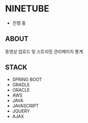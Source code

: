 # NINETUBE
- 진행 중
## ABOUT
동영상 업로드 및 스트리밍
관리페이지 통계

## STACK
* SPRING BOOT
* GRADLE
* ORACLE
* AWS
* JAVA
* JAVASCRIPT
* JQUERY
* AJAX
